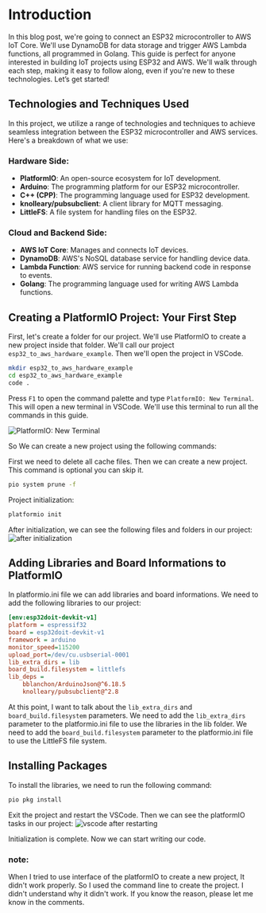 # Introduction

In this blog post, we're going to connect an ESP32 microcontroller to AWS IoT Core. We'll use DynamoDB for data storage and trigger AWS Lambda functions, all programmed in Golang. This guide is perfect for anyone interested in building IoT projects using ESP32 and AWS. We'll walk through each step, making it easy to follow along, even if you're new to these technologies. Let’s get started!

## Technologies and Techniques Used

In this project, we utilize a range of technologies and techniques to achieve seamless integration between the ESP32 microcontroller and AWS services. Here's a breakdown of what we use:

### Hardware Side:

- **PlatformIO**: An open-source ecosystem for IoT development.
- **Arduino**: The programming platform for our ESP32 microcontroller.
- **C++ (CPP)**: The programming language used for ESP32 development.
- **knolleary/pubsubclient**: A client library for MQTT messaging.
- **LittleFS**: A file system for handling files on the ESP32.

### Cloud and Backend Side:

- **AWS IoT Core**: Manages and connects IoT devices.
- **DynamoDB**: AWS's NoSQL database service for handling device data.
- **Lambda Function**: AWS service for running backend code in response to events.
- **Golang**: The programming language used for writing AWS Lambda functions.

## Creating a PlatformIO Project: Your First Step

First, let's create a folder for our project. We'll use PlatformIO to create a new project inside that folder. We'll call our project `esp32_to_aws_hardware_example`. Then we'll open the project in VSCode.

```bash
mkdir esp32_to_aws_hardware_example
cd esp32_to_aws_hardware_example
code .
```

Press `F1` to open the command palette and type `PlatformIO: New Terminal`. This will open a new terminal in VSCode. We'll use this terminal to run all the commands in this guide.

![PlatformIO: New Terminal](https://dev-to-uploads.s3.amazonaws.com/uploads/articles/g56cs0x16qy1tbwnoxzz.png)

So We can create a new project using the following commands:

First we need to delete all cache files. Then we can create a new project. This command is optional you can skip it.

```bash
pio system prune -f
```

Project initialization:

```bash
platformio init
```

After initialization, we can see the following files and folders in our project:
![after initialization](https://dev-to-uploads.s3.amazonaws.com/uploads/articles/az8kz31xgkcli4gy2980.png)

## Adding Libraries and Board Informations to PlatformIO

In platformio.ini file we can add libraries and board informations. We need to add the following libraries to our project:

```ini
[env:esp32doit-devkit-v1]
platform = espressif32
board = esp32doit-devkit-v1
framework = arduino
monitor_speed=115200
upload_port=/dev/cu.usbserial-0001
lib_extra_dirs = lib
board_build.filesystem = littlefs
lib_deps =
    bblanchon/ArduinoJson@^6.18.5
    knolleary/pubsubclient@^2.8
```

At this point, I want to talk about the `lib_extra_dirs` and `board_build.filesystem` parameters. We need to add the `lib_extra_dirs` parameter to the platformio.ini file to use the libraries in the lib folder. We need to add the `board_build.filesystem` parameter to the platformio.ini file to use the LittleFS file system.

## Installing Packages

To install the libraries, we need to run the following command:

```bash
pio pkg install
```

Exit the project and restart the VSCode. Then we can see the platformIO tasks in our project:
![vscode after restarting](https://dev-to-uploads.s3.amazonaws.com/uploads/articles/ze2ggzuvlqo5k03rwer6.png)

Initialization is complete. Now we can start writing our code.

### note:

When I tried to use interface of the platformIO to create a new project, It didn't work properly. So I used the command line to create the project. I didn't understand why it didn't work. If you know the reason, please let me know in the comments.
